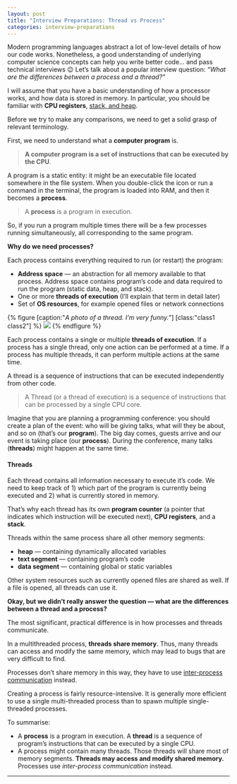 ```yaml
---
layout: post
title: "Interview Preparations: Thread vs Process"
categories: interview-preparations
---
```


Modern programming languages abstract a lot of low-level details of how our code
works. Nonetheless, a good understanding of underlying computer science concepts
can help you write better code… and pass technical interviews 😉 Let’s talk about a popular interview question: *“What are the differences between a process and a thread?”*

I will assume that you have a basic understanding of how a processor works, and
how data is stored in memory. In particular, you should be familiar with **CPU
registers**, [stack, and
heap](https://www.gribblelab.org/CBootCamp/7_Memory_Stack_vs_Heap.html).

Before we try to make any comparisons, we need to get a solid grasp of relevant
terminology.

First, we need to understand what a **computer program** is.

> **A computer program is a set of instructions that can be executed by the CPU**.

A program is a static entity: it might be an executable file located somewhere
in the file system. When you double-click the icon or run a command in the
terminal, the program is loaded into RAM, and then it becomes a **process**.

> A **process** is a program in execution.

So, if you run a program multiple times there will be a few processes running
simultaneously, all corresponding to the same program.

**Why do we need processes?**

Each process contains everything required to run (or restart) the program:

* **Address space** — an abstraction for all memory available to that process.
Address space contains program’s code and data required to run the program
(static data, heap, and stack).
* One or more **threads of execution** (I’ll explain that term in detail later)
* Set of **OS resources**, for example opened files or network connections

{% figure [caption:"*A photo of a thread. I’m very funny.*"] [class:"class1 class2"] %}
![](https://cdn-images-1.medium.com/max/1000/0*30_qL_hReOgXKmMU.jpg)
{% endfigure %}

Each process contains a single or multiple **threads of execution**. If a
process has a single thread, only one action can be performed at a time. If a
process has multiple threads, it can perform multiple actions at the same time.

A thread is a sequence of instructions that can be executed independently from
other code.

> A Thread (or a thread of execution) is a sequence of instructions that can be
> processed by a single CPU core.

Imagine that you are planning a programming conference: you should create a plan
of the event: who will be giving talks, what will they be about, and so on
(that’s our **program**). The big day comes, guests arrive and our event is
taking place (our **process**). During the conference, many talks (**threads**)
might happen at the same time.

#### **Threads**

Each thread contains all information necessary to execute it’s code. We need to
keep track of 1) which part of the program is currently being executed and 2)
what is currently stored in memory.

That’s why each thread has its own **program counter** (a pointer that indicates
which instruction will be executed next), **CPU registers**, and a **stack**.

Threads within the same process share all other memory segments:

* **heap** — containing dynamically allocated variables
* **text segment** — containing program’s code
* **data segment** — containing global or static variables

Other system resources such as currently opened files are shared as well. If a
file is opened, all threads can use it.

**Okay, but we didn’t really answer the question — what are the differences
between a thread and a process?**

The most significant, practical difference is in how processes and threads
communicate.

In a multithreaded process, **threads share memory**. Thus, many threads can
access and modify the same memory, which may lead to bugs that are very
difficult to find.

Processes don’t share memory in this way, they have to use [inter-process
communication](https://en.wikipedia.org/wiki/Inter-process_communication)
instead.

Creating a process is fairly resource-intensive. It is generally more efficient
to use a single multi-threaded process than to spawn multiple single-threaded
processes.

To summarise:

* A **process** is a program in execution. A **thread** is a sequence of program’s
instructions that can be executed by a single CPU.
* A process might contain many threads. Those threads will share most of memory
segments. **Threads may access and modify shared memory.** Processes use
*inter-process communication* instead.

*****
